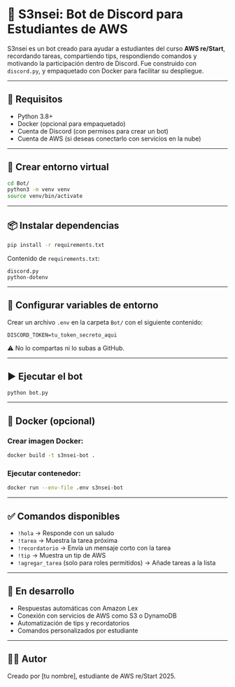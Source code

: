 
# 🤖 S3nsei: Bot de Discord para Estudiantes de AWS

S3nsei es un bot creado para ayudar a estudiantes del curso **AWS re/Start**, recordando tareas, compartiendo tips, respondiendo comandos y motivando la participación dentro de Discord. Fue construido con `discord.py`, y empaquetado con Docker para facilitar su despliegue.

---

## 🚀 Requisitos

- Python 3.8+
- Docker (opcional para empaquetado)
- Cuenta de Discord (con permisos para crear un bot)
- Cuenta de AWS (si deseas conectarlo con servicios en la nube)

---

## 🐍 Crear entorno virtual

```bash
cd Bot/
python3 -m venv venv
source venv/bin/activate
```

---

## 📦 Instalar dependencias

```bash
pip install -r requirements.txt
```

Contenido de `requirements.txt`:

```
discord.py
python-dotenv
```

---

## 🔐 Configurar variables de entorno

Crear un archivo `.env` en la carpeta `Bot/` con el siguiente contenido:

```
DISCORD_TOKEN=tu_token_secreto_aqui
```

⚠️ No lo compartas ni lo subas a GitHub.

---

## ▶️ Ejecutar el bot

```bash
python bot.py
```

---

## 🐳 Docker (opcional)

### Crear imagen Docker:

```bash
docker build -t s3nsei-bot .
```

### Ejecutar contenedor:

```bash
docker run --env-file .env s3nsei-bot
```

---

## ✅ Comandos disponibles

- `!hola` → Responde con un saludo
- `!tarea` → Muestra la tarea próxima
- `!recordatorio` → Envía un mensaje corto con la tarea
- `!tip` → Muestra un tip de AWS
- `!agregar_tarea` (solo para roles permitidos) → Añade tareas a la lista

---

## 🌟 En desarrollo

- Respuestas automáticas con Amazon Lex
- Conexión con servicios de AWS como S3 o DynamoDB
- Automatización de tips y recordatorios
- Comandos personalizados por estudiante

---

## 👩‍🏫 Autor

Creado por [tu nombre], estudiante de AWS re/Start 2025.